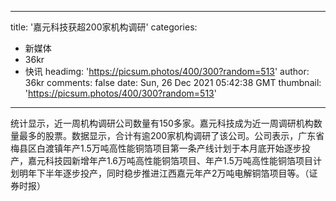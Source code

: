 
---
title: '嘉元科技获超200家机构调研'
categories: 
 - 新媒体
 - 36kr
 - 快讯
headimg: 'https://picsum.photos/400/300?random=513'
author: 36kr
comments: false
date: Sun, 26 Dec 2021 05:42:38 GMT
thumbnail: 'https://picsum.photos/400/300?random=513'
---

<div>   
统计显示，近一周机构调研公司数量有150多家。嘉元科技成为近一周调研机构数量最多的股票。数据显示，合计有逾200家机构调研了该公司。公司表示，广东省梅县区白渡镇年产1.5万吨高性能铜箔项目第一条产线计划于本月底开始逐步投产，嘉元科技园新增年产1.6万吨高性能铜箔项目、年产1.5万吨高性能铜箔项目计划明年下半年逐步投产，同时稳步推进江西嘉元年产2万吨电解铜箔项目等。（证券时报）  
</div>
            